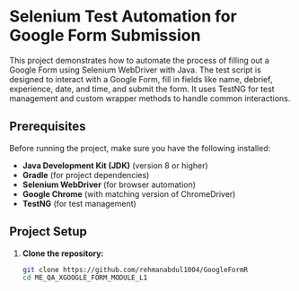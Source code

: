 # Selenium Test Automation for Google Form Submission

This project demonstrates how to automate the process of filling out a Google Form using Selenium WebDriver with Java. The test script is designed to interact with a Google Form, fill in fields like name, debrief, experience, date, and time, and submit the form. It uses TestNG for test management and custom wrapper methods to handle common interactions.

## Prerequisites

Before running the project, make sure you have the following installed:

- **Java Development Kit (JDK)** (version 8 or higher)
- **Gradle** (for project dependencies)
- **Selenium WebDriver** (for browser automation)
- **Google Chrome** (with matching version of ChromeDriver)
- **TestNG** (for test management)

## Project Setup

1. **Clone the repository:**

   ```bash
   git clone https://github.com/rehmanabdul1004/GoogleFormR
   cd ME_QA_XGOOGLE_FORM_MODULE_L1
   ```
